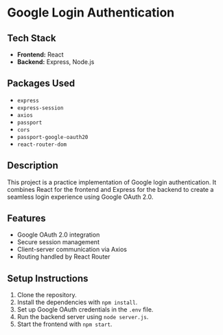 # Google Login Authentication

## Tech Stack
- **Frontend:** React
- **Backend:** Express, Node.js

## Packages Used
- `express`
- `express-session`
- `axios`
- `passport`
- `cors`
- `passport-google-oauth20`
- `react-router-dom`

## Description
This project is a practice implementation of Google login authentication. It combines React for the frontend and Express for the backend to create a seamless login experience using Google OAuth 2.0.

## Features
- Google OAuth 2.0 integration
- Secure session management
- Client-server communication via Axios
- Routing handled by React Router

## Setup Instructions
1. Clone the repository.
2. Install the dependencies with `npm install`.
3. Set up Google OAuth credentials in the `.env` file.
4. Run the backend server using `node server.js`.
5. Start the frontend with `npm start`.